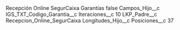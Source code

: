 <?xml version="1.0" encoding="UTF-8"?>
<CustomMetadata xmlns="http://soap.sforce.com/2006/04/metadata" xmlns:xsi="http://www.w3.org/2001/XMLSchema-instance" xmlns:xsd="http://www.w3.org/2001/XMLSchema">
    <label>Recepción Online SegurCaixa Garantías</label>
    <protected>false</protected>
    <values>
        <field>Campos_Hijo__c</field>
        <value xsi:type="xsd:string">IGS_TXT_Codigo_Garantia__c</value>
    </values>
    <values>
        <field>Iteraciones__c</field>
        <value xsi:type="xsd:string">10</value>
    </values>
    <values>
        <field>LKP_Padre__c</field>
        <value xsi:type="xsd:string">Recepcion_Online_SegurCaixa</value>
    </values>
    <values>
        <field>Longitudes_Hijo__c</field>
        <value xsi:nil="true"/>
    </values>
    <values>
        <field>Posiciones__c</field>
        <value xsi:type="xsd:string">37</value>
    </values>
</CustomMetadata>
